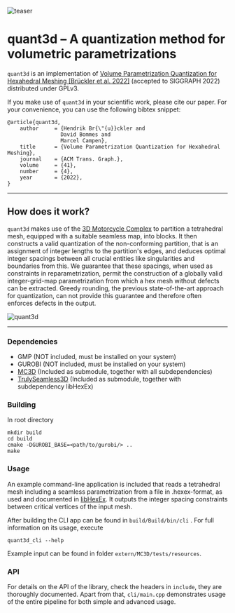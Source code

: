 ![teaser](https://user-images.githubusercontent.com/38473042/167607191-79ecfd18-2e50-4a88-a0f3-76cd31808d39.png)

# quant3d – A quantization method for volumetric parametrizations 

`quant3d` is an implementation of [Volume Parametrization Quantization for Hexahedral Meshing \[Brückler et al. 2022\]](http://graphics.cs.uos.de/papers/Volume_Parametrization_Quantization-SIGGRAPH2022.pdf) (accepted to SIGGRAPH 2022) distributed under GPLv3.

If you make use of `quant3d` in your scientific work, please cite our paper. For your convenience,
you can use the following bibtex snippet:

    @article{quant3d,
        author     = {Hendrik Br{\"{u}}ckler and
                     David Bommes and
                     Marcel Campen},
        title      = {Volume Parametrization Quantization for Hexahedral Meshing},
        journal    = {ACM Trans. Graph.},
        volume     = {41},
        number     = {4},
        year       = {2022},
    }

***

## How does it work?

`quant3d` makes use of the [3D Motorcycle Complex](https://github.com/HendrikBrueckler/MC3D) to partition a tetrahedral mesh, equipped with a suitable seamless map, into blocks. 
It then constructs a valid quantization of the non-conforming partition, that is an assignment of integer lengths to the partition's edges, and deduces optimal integer spacings 
between all crucial entities like singularities and boundaries from this.
We guarantee that these spacings, when used as constraints in reparametrization, permit the construction of a globally valid integer-grid-map parametrization 
from which a hex mesh without defects can be extracted. Greedy rounding, the previous state-of-the-art approach for quantization, can not provide this guarantee and 
therefore often enforces defects in the output.

![quant3d](https://user-images.githubusercontent.com/38473042/167615196-3d012d93-f403-48cb-ae16-40e9b7a4fe45.png)


***

### Dependencies
- GMP (NOT included, must be installed on your system)
- GUROBI (NOT included, must be installed on your system)
- [MC3D](https://github.com/HendrikBrueckler/MC3D) (Included as submodule, together with all subdependencies)
- [TrulySeamless3D](https://github.com/HendrikBrueckler/TrulySeamless3D) (Included as submodule, together with subdependency libHexEx)

### Building
In root directory

    mkdir build
    cd build
    cmake -DGUROBI_BASE=<path/to/gurobi/> ..
    make

### Usage
An example command-line application is included that reads a tetrahedral mesh including a seamless parametrization from a file in .hexex-format, as used and documented in [libHexEx](https://www.graphics.rwth-aachen.de/software/libHexEx/).
It outputs the integer spacing constraints between critical vertices of the input mesh.

After building the CLI app can be found in ```build/Build/bin/cli``` .
For full information on its usage, execute

    quant3d_cli --help

Example input can be found in folder ```extern/MC3D/tests/resources```.

### API
For details on the API of the library, check the headers in ```include```, they are thoroughly documented. Apart from that, ```cli/main.cpp``` demonstrates usage of the entire pipeline for both simple and advanced usage.
